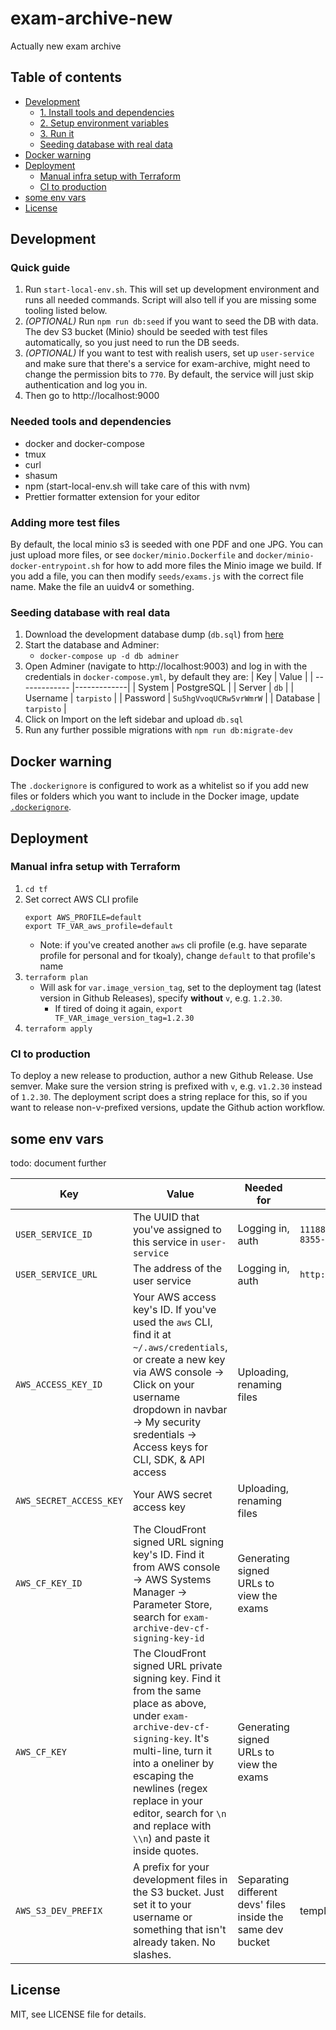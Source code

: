 # exam-archive-new

Actually new exam archive

## Table of contents

- [Development](#development)
  - [1. Install tools and dependencies](#1-install-tools-and-dependencies)
  - [2. Setup environment variables](#2-setup-environment-variables)
  - [3. Run it](#3-run-it)
  - [Seeding database with real data](#seeding-database-with-real-data)
- [Docker warning](#docker-warning)
- [Deployment](#deployment)
  - [Manual infra setup with Terraform](#manual-infra-setup-with-terraform)
  - [CI to production](#ci-to-production)
- [some env vars](#some-env-vars)
- [License](#license)

## Development

### Quick guide

1. Run `start-local-env.sh`. This will set up development environment and runs all needed commands. Script will also tell if you are missing some tooling listed below.
2. _(OPTIONAL)_ Run `npm run db:seed` if you want to seed the DB with data. The dev S3 bucket (Minio) should be seeded with test files automatically, so you just need to run the DB seeds.
3. _(OPTIONAL)_ If you want to test with realish users, set up `user-service` and make sure that there's a service for exam-archive, might need to change the permission bits to `770`. By default, the service will just skip authentication and log you in.
4. Then go to http://localhost:9000

### Needed tools and dependencies

- docker and docker-compose
- tmux
- curl
- shasum
- npm (start-local-env.sh will take care of this with nvm)
- Prettier formatter extension for your editor

### Adding more test files

By default, the local minio s3 is seeded with one PDF and one JPG. You can just upload more files, or see `docker/minio.Dockerfile` and `docker/minio-docker-entrypoint.sh` for how to add more files the Minio image we build. If you add a file, you can then modify `seeds/exams.js` with the correct file name. Make the file an uuidv4 or something.

### Seeding database with real data

1. Download the development database dump (`db.sql`) from [here](https://github.com/TKOaly/exam-archive-dev-db-dump)
2. Start the database and Adminer:
   - `docker-compose up -d db adminer`
3. Open Adminer (navigate to http://localhost:9003) and log in with the credentials in `docker-compose.yml`, by default they are:
   | Key | Value |
   | ------------- |-------------|
   | System | PostgreSQL |
   | Server | `db` |
   | Username | `tarpisto` |
   | Password | `Su5hgVvoqUCRw5vrWmrW` |
   | Database | `tarpisto` |
4. Click on Import on the left sidebar and upload `db.sql`
5. Run any further possible migrations with `npm run db:migrate-dev`

## Docker warning

The `.dockerignore` is configured to work as a whitelist so if you add new files or folders which you want to include in the Docker image, update [`.dockerignore`](https://github.com/TKOaly/exam-archive-new/blob/master/.dockerignore).

## Deployment

### Manual infra setup with Terraform

1. `cd tf`
2. Set correct AWS CLI profile
   ```
   export AWS_PROFILE=default
   export TF_VAR_aws_profile=default
   ```
   - Note: if you've created another `aws` cli profile (e.g. have separate profile for personal and for tkoaly), change `default` to that profile's name
3. `terraform plan`
   - Will ask for `var.image_version_tag`, set to the deployment tag (latest version in Github Releases), specify **without** `v`, e.g. `1.2.30`.
     - If tired of doing it again, `export TF_VAR_image_version_tag=1.2.30`
4. `terraform apply`

### CI to production

To deploy a new release to production, author a new Github Release. Use semver. Make sure the version string is prefixed with `v`, e.g. `v1.2.30` instead of `1.2.30`. The deployment script does a string replace for this, so if you want to release non-v-prefixed versions, update the Github action workflow.

## some env vars

todo: document further

| Key                     | Value                                                                                                                                                                                                                                                                                              | Needed for                                                  | Example                                |
| ----------------------- | -------------------------------------------------------------------------------------------------------------------------------------------------------------------------------------------------------------------------------------------------------------------------------------------------- | ----------------------------------------------------------- | -------------------------------------- |
| `USER_SERVICE_ID`       | The UUID that you've assigned to this service in `user-service`                                                                                                                                                                                                                                    | Logging in, auth                                            | `11188b9c-9534-4faf-8355-60973b720647` |
| `USER_SERVICE_URL`      | The address of the user service                                                                                                                                                                                                                                                                    | Logging in, auth                                            | `http://localhost:8080`                |
| `AWS_ACCESS_KEY_ID`     | Your AWS access key's ID. If you've used the `aws` CLI, find it at `~/.aws/credentials`, or create a new key via AWS console -> Click on your username dropdown in navbar -> My security sredentials -> Access keys for CLI, SDK, & API access                                                     | Uploading, renaming files                                   |                                        |
| `AWS_SECRET_ACCESS_KEY` | Your AWS secret access key                                                                                                                                                                                                                                                                         | Uploading, renaming files                                   |                                        |
| `AWS_CF_KEY_ID`         | The CloudFront signed URL signing key's ID. Find it from AWS console -> AWS Systems Manager -> Parameter Store, search for `exam-archive-dev-cf-signing-key-id`                                                                                                                                    | Generating signed URLs to view the exams                    |                                        |
| `AWS_CF_KEY`            | The CloudFront signed URL private signing key. Find it from the same place as above, under `exam-archive-dev-cf-signing-key`. It's multi-line, turn it into a oneliner by escaping the newlines (regex replace in your editor, search for `\n` and replace with `\\n`) and paste it inside quotes. | Generating signed URLs to view the exams                    |                                        |
| `AWS_S3_DEV_PREFIX`     | A prefix for your development files in the S3 bucket. Just set it to your username or something that isn't already taken. No slashes.                                                                                                                                                              | Separating different devs' files inside the same dev bucket | template                               |

## License

MIT, see LICENSE file for details.

